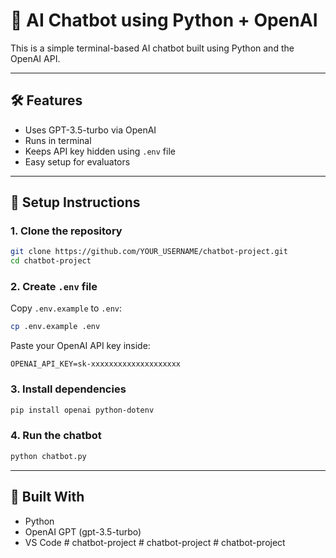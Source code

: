 # 🤖 AI Chatbot using Python + OpenAI

This is a simple terminal-based AI chatbot built using Python and the OpenAI API.

---

## 🛠 Features

- Uses GPT-3.5-turbo via OpenAI
- Runs in terminal
- Keeps API key hidden using `.env` file
- Easy setup for evaluators

---

## 🚀 Setup Instructions

### 1. Clone the repository

```bash
git clone https://github.com/YOUR_USERNAME/chatbot-project.git
cd chatbot-project
```

### 2. Create `.env` file

Copy `.env.example` to `.env`:

```bash
cp .env.example .env
```

Paste your OpenAI API key inside:

```
OPENAI_API_KEY=sk-xxxxxxxxxxxxxxxxxxxx
```

### 3. Install dependencies

```bash
pip install openai python-dotenv
```

### 4. Run the chatbot

```bash
python chatbot.py
```

---

## 🧠 Built With

- Python
- OpenAI GPT (gpt-3.5-turbo)
- VS Code
#   c h a t b o t - p r o j e c t  
 #   c h a t b o t - p r o j e c t  
 #   c h a t b o t - p r o j e c t  
 